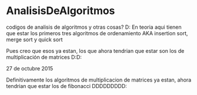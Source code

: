 # AnalisisDeAlgoritmos
codigos de analisis de algoritmos y otras cosas? D:
En teoria aqui tienen que estar los primeros tres algoritmos de ordenamiento
AKA insertion sort, merge sort y quick sort

Pues creo que esos ya estan, los que ahora tendrian que estar son los de multiplicación de matrices D:D:

27 de octubre 2015

Definitivamente los algoritmos de multiplicacion de matrices ya estan, ahora tendrian que estar los de 
fibonacci DDDDDDDDD:
